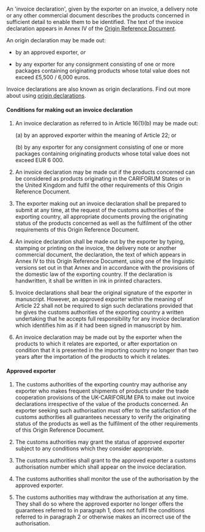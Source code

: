 An 'invoice declaration', given by the exporter on an invoice, a delivery note or any other commercial document describes the products concerned in sufficient detail to enable them to be identified. The text of the invoice declaration appears in Annex IV of the [Origin Reference Document]({ord_url}).

An origin declaration may be made out:

- by an approved exporter, _or_

- by any exporter for any consignment consisting of one or more packages containing originating products whose total value does not exceed £5,500 / 6,000 euros.

Invoice declarations are also known as origin declarations. Find out more about using [origin declarations](https://www.gov.uk/guidance/get-proof-of-origin-for-your-goods#origin-declaration).

#### Conditions for making out an invoice declaration

1. An invoice declaration as referred to in Article 16(1)(b) may be made out:

    (a) by an approved exporter within the meaning of Article 22; or

    (b) by any exporter for any consignment consisting of one or more packages containing originating products whose total value does not exceed EUR 6 000.

2. An invoice declaration may be made out if the products concerned can be considered as products originating in the CARIFORUM States or in the United Kingdom and fulfil the other requirements of this Origin Reference Document.

3. The exporter making out an invoice declaration shall be prepared to submit at any time, at the request of the customs authorities of the exporting country, all appropriate documents proving the originating status of the products concerned as well as the fulfilment of the other requirements of this Origin Reference Document.

4. An invoice declaration shall be made out by the exporter by typing, stamping or printing on the invoice, the delivery note or another commercial document, the declaration, the text of which appears in Annex IV to this Origin Reference Document, using one of the linguistic versions set out in that Annex and in accordance with the provisions of the domestic law of the exporting country. If the declaration is handwritten, it shall be written in ink in printed characters.

5. Invoice declarations shall bear the original signature of the exporter in manuscript. However, an approved exporter within the meaning of Article 22 shall not be required to sign such declarations provided that he gives the customs authorities of the exporting country a written undertaking that he accepts full responsibility for any invoice declaration which identifies him as if it had been signed in manuscript by him.

6. An invoice declaration may be made out by the exporter when the products to which it relates are exported, or after exportation on condition that it is presented in the importing country no longer than two years after the importation of the products to which it relates.

#### Approved exporter

1. The customs authorities of the exporting country may authorise any exporter who makes frequent shipments of products under the trade cooperation provisions of the UK-CARIFORUM EPA to make out invoice declarations irrespective of the value of the products concerned. An exporter seeking such authorisation must offer to the satisfaction of the customs authorities all guarantees necessary to verify the originating status of the products as well as the fulfilment of the other requirements of this Origin Reference Document.

2. The customs authorities may grant the status of approved exporter subject to any conditions which they consider appropriate.

3. The customs authorities shall grant to the approved exporter a customs authorisation number which shall appear on the invoice declaration.

4. The customs authorities shall monitor the use of the authorisation by the approved exporter.

5. The customs authorities may withdraw the authorisation at any time. They shall do so where the approved exporter no longer offers the guarantees referred to in paragraph 1, does not fulfil the conditions referred to in paragraph 2 or otherwise makes an incorrect use of the authorisation.
